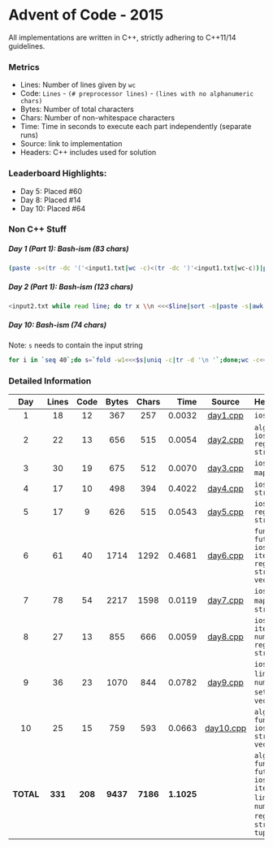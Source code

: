 # Advent of Code - 2015

All implementations are written in C++, strictly adhering to C++11/14 guidelines.

### Metrics

* Lines: Number of lines given by `wc`
* Code: `Lines` - `(# preprocessor lines)` - `(lines with no alphanumeric chars)`
* Bytes: Number of total characters
* Chars: Number of non-whitespace characters
* Time: Time in seconds to execute each part independently (separate runs)
* Source: link to implementation
* Headers: C++ includes used for solution

### Leaderboard Highlights:

* Day 5: Placed #60
* Day 8: Placed #14
* Day 10: Placed #64

### Non C++ Stuff

##### Day 1 (Part 1): Bash-ism (83 chars)

```bash
(paste -s<(tr -dc '('<input1.txt|wc -c)<(tr -dc ')'<input1.txt|wc-c))|paste -sd-|bc
```

##### Day 2 (Part 1): Bash-ism (123 chars)

```bash
<input2.txt while read line; do tr x \\n <<<$line|sort -n|paste -s|awk '{print 3*($1*$2)+2*$3*($1+$2);}';done|paste -sd+|bc
```

##### Day 10: Bash-ism (74 chars)

Note: `s` needs to contain the input string

```bash
for i in `seq 40`;do s=`fold -w1<<<$s|uniq -c|tr -d '\n '`;done;wc -c<<<$s
```

### Detailed Information

 Day | Lines | Code | Bytes | Chars | Time | Source | Headers
:---:|:-----:|:----:|:-----:|:-----:| ----:|:------:|:-------
1|18|12|367|257|0.0032|[day1.cpp](https://github.com/willkill07/adventofcode/blob/master/src/day1/day1.cpp)|`iostream`
2|22|13|656|515|0.0054|[day2.cpp](https://github.com/willkill07/adventofcode/blob/master/src/day2/day2.cpp)|`algorithm` `iostream` `regex` `string`
3|30|19|675|512|0.0070|[day3.cpp](https://github.com/willkill07/adventofcode/blob/master/src/day3/day3.cpp)|`iostream` `map` `tuple`
4|17|10|498|394|0.4022|[day4.cpp](https://github.com/willkill07/adventofcode/blob/master/src/day4/day4.cpp)|`iostream` `string`
5|17|9|626|515|0.0543|[day5.cpp](https://github.com/willkill07/adventofcode/blob/master/src/day5/day5.cpp)|`iostream` `regex` `string`
6|61|40|1714|1292|0.4681|[day6.cpp](https://github.com/willkill07/adventofcode/blob/master/src/day6/day6.cpp)|`functional` `future` `iostream` `iterator` `regex` `string` `vector`
7|78|54|2217|1598|0.0119|[day7.cpp](https://github.com/willkill07/adventofcode/blob/master/src/day7/day7.cpp)|`iostream` `map` `regex` `string`
8|27|13|855|666|0.0059|[day8.cpp](https://github.com/willkill07/adventofcode/blob/master/src/day8/day8.cpp)|`iostream` `iterator` `numeric` `regex` `string`
9|36|23|1070|844|0.0782|[day9.cpp](https://github.com/willkill07/adventofcode/blob/master/src/day9/day9.cpp)|`iostream` `limits` `map` `numeric` `set` `string` `vector`
10|25|15|759|593|0.0663|[day10.cpp](https://github.com/willkill07/adventofcode/blob/master/src/day10/day10.cpp)|`algorithm` `functional` `iostream` `string` `vector`
**TOTAL**|**331**|**208**|**9437**|**7186**|**1.1025**| | `algorithm` `functional` `future` `iostream` `iterator` `limits` `map` `numeric` `regex` `set` `string` `tuple`
